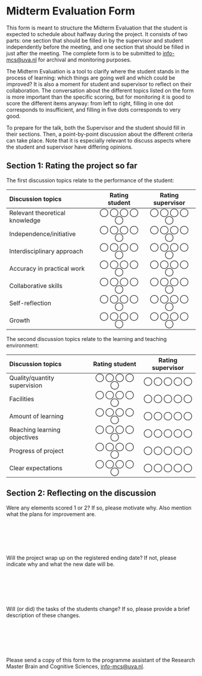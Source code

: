 # Midterm Evaluation Form
This form is meant to structure the Midterm Evaluation that the student is expected to schedule about halfway during the project. It consists of two parts: one section that should be filled in by the supervisor and student independently before the meeting, and one section that should be filled in just after the meeting. The complete form is to be submitted to info-mcs@uva.nl for archival and monitoring purposes.

The Midterm Evaluation is a tool to clarify where the student stands in the process of learning: which things are going well and which could be improved? It is also a moment for student and supervisor to reflect on their collaboration. The conversation about the different topics listed on the form is more important than the specific scoring, but for monitoring it is good to score the different items anyway: from left to right, filling in one dot corresponds to insufficient, and filling in five dots corresponds to very good.

To prepare for the talk, both the Supervisor and the student should fill in their sections. Then, a point-by-point discussion about the different criteria can take place. Note that it is especially relevant to discuss aspects where the student and supervisor have differing opinions.

## Section 1: Rating the project so far

The first discussion topics relate to the performance of the student:

|Discussion topics|Rating student|Rating supervisor|
|:---|:----:|:----:|
|Relevant theoretical knowledge| ◯ ◯ ◯ ◯ ◯ | ◯ ◯ ◯ ◯ ◯ |
|Independence/initiative| ◯ ◯ ◯ ◯ ◯ | ◯ ◯ ◯ ◯ ◯ |
|Interdisciplinary approach| ◯ ◯ ◯ ◯ ◯ | ◯ ◯ ◯ ◯ ◯ |
|Accuracy in practical work| ◯ ◯ ◯ ◯ ◯ | ◯ ◯ ◯ ◯ ◯ |
|Collaborative skills| ◯ ◯ ◯ ◯ ◯ | ◯ ◯ ◯ ◯ ◯ |
|Self-reflection| ◯ ◯ ◯ ◯ ◯ | ◯ ◯ ◯ ◯ ◯ |
|Growth| ◯ ◯ ◯ ◯ ◯ | ◯ ◯ ◯ ◯ ◯ |


The second discussion topics relate to the learning and teaching environment:

|Discussion topics|Rating student|Rating supervisor|
|:---|:----:|:----:|
|Quality/quantity supervision| ◯ ◯ ◯ ◯ ◯ | ◯ ◯ ◯ ◯ ◯ |
|Facilities| ◯ ◯ ◯ ◯ ◯ | ◯ ◯ ◯ ◯ ◯ |
|Amount of learning| ◯ ◯ ◯ ◯ ◯ | ◯ ◯ ◯ ◯ ◯ |
|Reaching learning objectives| ◯ ◯ ◯ ◯ ◯ | ◯ ◯ ◯ ◯ ◯ |
|Progress of project| ◯ ◯ ◯ ◯ ◯ | ◯ ◯ ◯ ◯ ◯ |
|Clear expectations| ◯ ◯ ◯ ◯ ◯ | ◯ ◯ ◯ ◯ ◯ |

## Section 2: Reflecting on the discussion

Were  any elements scored 1 or 2? If so, please motivate why. Also mention what the plans for improvement are.
<br/>
<br/>
<br/>
<br/>
<br/>
<br/>

Will the project wrap up on the registered ending date? If not, please indicate why and what the new date will be.
<br/>
<br/>
<br/>
<br/>
<br/>
<br/>
<br/>
Will (or did) the tasks of the students change? If so, please provide a brief description of these changes.
<br/>
<br/>
<br/>
<br/>
<br/>
<br/>
<br/>
Please send a copy of this form to the programme assistant of the Research Master Brain and Cognitive Sciences, info-mcs@uva.nl.



